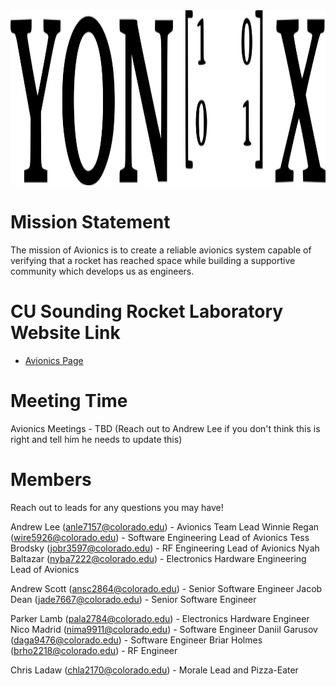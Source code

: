 <img src="images/yonixv2.png" width="600" height="280">

# Mission Statement

The mission of Avionics is to create a reliable avionics system capable of verifying that a rocket has reached space while building a supportive community which develops us as engineers.

# CU Sounding Rocket Laboratory Website Link

- [Avionics Page](https://soundingrocketlab.com/avionics/)

# Meeting Time

Avionics Meetings - TBD (Reach out to Andrew Lee if you don't think this is right and tell him he needs to update this)

# Members

Reach out to leads for any questions you may have! 

Andrew Lee (anle7157@colorado.edu)    - Avionics Team Lead
Winnie Regan (wire5926@colorado.edu)  - Software Engineering Lead of Avionics
Tess Brodsky (jobr3597@colorado.edu)  - RF Engineering Lead of Avionics
Nyah Baltazar (nyba7222@colorado.edu) - Electronics Hardware Engineering Lead of Avionics

Andrew Scott (ansc2864@colorado.edu) - Senior Software Engineer
Jacob Dean (jade7667@colorado.edu)   - Senior Software Engineer

Parker Lamb (pala2784@colorado.edu)    - Electronics Hardware Engineer
Nico Madrid (nima9911@colorado.edu)    - Software Engineer
Daniil Garusov (daga9476@colorado.edu) - Software Engineer
Briar Holmes (brho2218@colorado.edu)   - RF Engineer

Chris Ladaw (chla2170@colorado.edu) - Morale Lead and Pizza-Eater